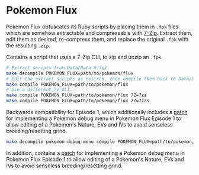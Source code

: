 # Pokemon Flux

Pokemon Flux obfuscates its Ruby scripts by placing them in `.fpk` files which are somehow extractable and compressable with [7-Zip](https://www.7-zip.org/). Extract them, edit them as desired, re-compress them, and replace the original `.fpk` with the resulting `.zip`.

Contains a script that uses a 7-Zip CLI, to zip and unzip an `.fpk`.

```sh
# Extract scripts from Data/Data_0.fpk.
make decompile POKEMON_FLUX=path/to/pokemon/flux
# Edit the extract scripts as desired, then compile them back to Data/Data_0.fpk.
make compile POKEMON_FLUX=path/to/pokemon/flux
# Use a different 7z CLI.
make compile POKEMON_FLUX=path/to/pokemon/flux 7Z=7za
make compile POKEMON_FLUX=path/to/pokemon/flux 7Z=7zzs
```

Backwards compatibility for Episode 1, which additionally includes a [patch](pokemon-debug-menu.patch) for implementing a Pokemon debug menu in Pokemon Flux Episode 1 to allow editing of a Pokemon's Nature, EVs and IVs to avoid senseless breeding/resetting grind.

```sh
make decompile pokemon-debug-menu compile POKEMON_FLUX=path/to/pokemon/flux V1="true"
```

In addition, contains a [patch](pokemon-debug-menu.patch) for implementing a Pokemon debug menu in Pokemon Flux Episode 1 to allow editing of a Pokemon's Nature, EVs and IVs to avoid senseless breeding/resetting grind.
